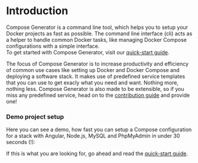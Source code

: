 # Introduction
Compose Generator is a command line tool, which helps you to setup your Docker projects as fast as possible. The command line interface (cli) acts as a helper to handle common Docker tasks, like managing Docker Compose configurations with a simple interface. <br>
To get started with Compose Generator, visit our [quick-start guide](../quick-start).

The focus of Compose Generator is to increase productivity and efficiency of common use cases like setting up Docker and Docker Compose and deploying a software stack. It makes use of predefined service templates that you can use to get exacly what you need and want. Nothing more, nothing less. Compose Generator is also made to be extensible, so if you miss any predefined service, head on to the [contribution guide](https://github.com/compose-generator/compose-generator/tree/main/predefined-services) and provide one!

### Demo project setup

Here you can see a demo, how fast you can setup a Compose configuration for a stack with Angular, Node.js, MySQL and PhpMyAdmin in under 30 seconds (!):

<script id="asciicast-441106" src="https://asciinema.org/a/441106.js" async></script>

If this is what you are looking for, go ahead and read the [quick-start guide](../quick-start).
